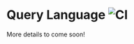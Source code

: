 # Query Language ![CI](https://github.com/jamesfer/query-language-type-system/workflows/CI/badge.svg)

More details to come soon!
